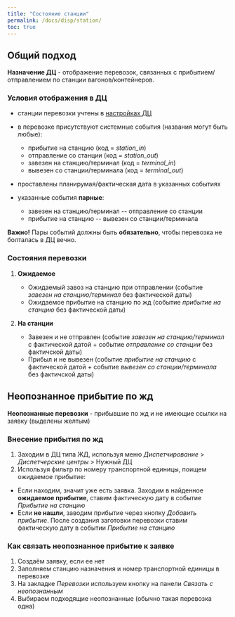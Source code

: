 ```yaml
---
title: "Состояние станции"
permalink: /docs/disp/station/
toc: true
---
```


## Общий подход
**Назначение ДЦ** - отображение перевозок, связанных с прибытием/отправлением по станции вагонов/контейнеров.

### Условия отображения в ДЦ
-   станции перевозки учтены в [настройках ДЦ](/assets/images/../disp/setting/#дц-типа-жд)
-   в перевозке присутствуют системные события (названия могут быть любые):

    -   прибытие на станцию (код = *station_in*)
    -   отправление со станции (код = *station_out*)
    -   завезен на станцию/терминал (код = *terminal_in*)
    -   вывезен со станции/терминала (код = *terminal_out*)
-   проставлены планирумая/фактическая дата в указанных событиях
-   указанные события **парные**:

    -   завезен на станцию/терминал --  отправление со станции
    -   прибытие на станцию -- вывезен со станции/терминала

**Важно!** Пары событий должны быть **обязательно**, чтобы перевозка не болталась в ДЦ вечно.    

### Состояния перевозки
1.  **Ожидаемое**
    -   Ожидаемый завоз на станцию при отправлении (событие *завезен на станцию/терминал* без фактической даты)
    -   Ожидаемое прибытие на станцию по жд (событие *прибытие на станцию* без фактической даты)
2.  **На станции**

    -   Завезен и не отправлен (событие *завезен на станцию/терминал* с фактической датой + событие *отправление со станции* без фактичской даты)
    -   Прибыл и не вывезен (событие *прибытие на станцию* с фактической датой + событие *вывезен со станции/терминала* без фактичской даты)

## Неопознанное прибытие по жд
**Неопознанные перевозки** - прибывшие по жд и не имеющие ссылки на заявку (выделены желтым)

### Внесение прибытия по жд
1.  Заходим в ДЦ типа ЖД, используя меню *Диспетчирование* > *Диспетчерские центры* > Нужный ДЦ
2.  Используя фильтр по номеру транспортной единицы, поищем ожидаемое прибытие:
-   Если находим, значит уже есть заявка. Заходим в найденное **ожидаемое прибытие**, ставим фактическую дату в событие *Прибытие на станцию*
-   Если **не нашли**, заводим прибытие через кнопку *Добавить прибытие*. После создания заготовки перевозки ставим фактическую дату в событии *Прибытие на станцию*

### Как связать неопознанное прибытие к заявке
1.  Создаём заявку, если ее нет
2.  Заполняем станцию назначения и номер транспортной единицы в перевозке
3.  На закладке *Перевозки* используем кнопку на панели *Связать с неопознанным*
4.  Выбираем подходящие неопознанные (обычно такая перевозка одна)
